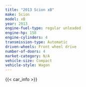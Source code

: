 ```yaml
---
title: "2013 Scion xB"
make: Scion
model: xB
year: 2013
engine-fuel-type: regular unleaded
engine-hp: 158
engine-cylinders: 4
transmission-type: Automatic
driven-wheels: Front wheel drive
number-of-doors: 4
market-category: N/A
vehicle-size: Compact
vehicle-style: Wagon
---
```


{{< car_info >}}

